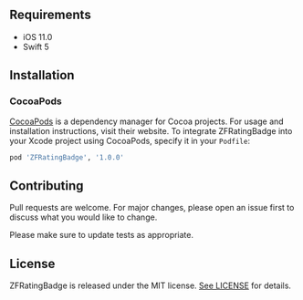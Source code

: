 ## Requirements

- iOS 11.0
- Swift 5

## Installation

### CocoaPods

[CocoaPods](https://cocoapods.org) is a dependency manager for Cocoa projects. For usage and installation instructions, visit their website. To integrate ZFRatingBadge into your Xcode project using CocoaPods, specify it in your `Podfile`:

```ruby
pod 'ZFRatingBadge', '1.0.0'
```

## Contributing
Pull requests are welcome. For major changes, please open an issue first to discuss what you would like to change.

Please make sure to update tests as appropriate.

## License

ZFRatingBadge is released under the MIT license. [See LICENSE](https://github.com/zafarivaev/ZFRatingBadge/blob/master/LICENSE) for details.
